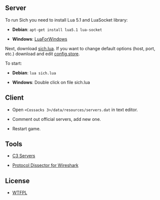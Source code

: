 ## Server

To run Sich you need to install Lua 5.1 and LuaSocket library:

* **Debian**: `apt-get install lua5.1 lua-socket`

* **Windows**: [LuaForWindows](https://github.com/rjpcomputing/luaforwindows/releases/latest)

Next, download [sich.lua](../../raw/master/release/sich.lua).
If you want to change default options (host, port, etc.) download and edit [config.store](../../raw/master/release/config.store).

To start:

* **Debian**: `lua sich.lua`

* **Windows**: Double click on file sich.lua

## Client

* Open `<Cossacks 3>/data/resources/servers.dat` in text editor.

* Comment out official servers, add new one.

* Restart game.

## Tools

* [C3 Servers](../../raw/master/tools/c3servers.wlua)

* [Protocol Dissector for Wireshark](../../raw/master/tools/cossacks3dissector.lua)

## License

* [WTFPL](../../raw/master/LICENSE)

